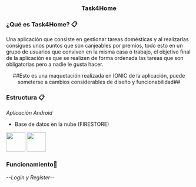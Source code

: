 <h3 align="center">Task4Home</h3>


### ¿Qué es Task4Home? 📋

Una aplicación que consiste en gestionar tareas domésticas y al realizarlas consigues unos puntos que son canjeables por premios, todo esto en un grupo de usuarios que conviven en la misma casa o trabajo, el objetivo final de la aplicación es que se realizen de forma ordenada las tareas que son obligatorias pero a nadie le gusta hacer.

<p align="center">##Esto es una maquetación realizada en IONIC de la aplicación, puede someterse a cambios considerables de diseño y funcionabilidad##</p>


### Estructura 📋

_Aplicación Android_
- Base de datos en la nube (FIRESTORE)

<img height="52px" src="accenture>-woBG.png">
<img height="52px" src="accenture>-woBG.png">

### Funcionamiento🔧

_--Login y Register--_


